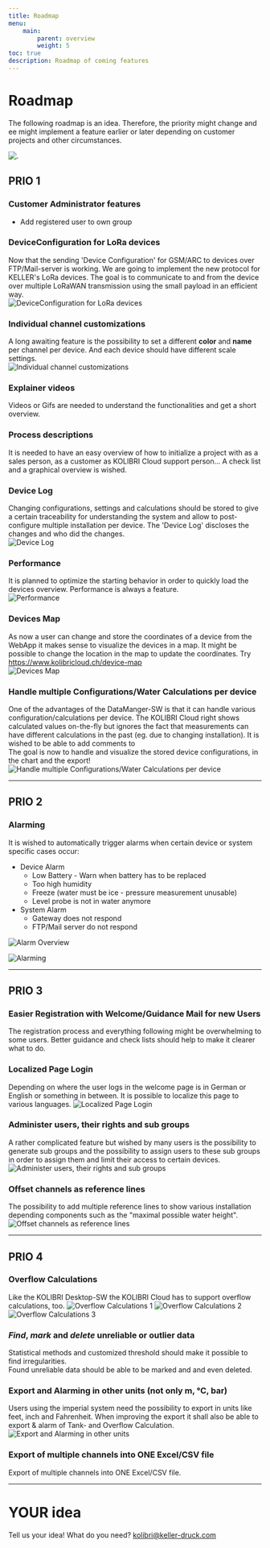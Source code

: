 ```yaml
---
title: Roadmap
menu:
    main:
        parent: overview
        weight: 5
toc: true
description: Roadmap of coming features
---
```

# Roadmap
The following roadmap is an idea. Therefore, the priority might change and ee might implement a feature earlier or later depending on customer projects and other circumstances.  

![.](../../img/roadmap/void.jpg)  


## PRIO 1 

### Customer Administrator features
- Add registered user to own group

### DeviceConfiguration for LoRa devices
Now that the sending 'Device Configuration' for GSM/ARC to devices over FTP/Mail-server is working. We are going to implement the new protocol for KELLER's LoRa devices. The goal is to communicate to and from the device over multiple LoRaWAN transmission using the small payload in an efficient way.  
![DeviceConfiguration for LoRa devices](../../img/roadmap/DeviceConfigurationsLoRa.png)  

### Individual channel customizations
A long awaiting feature is the possibility to set a different **color** and **name** per channel per device. And each device should have different scale settings.  
![Individual channel customizations](../../img/roadmap/CustomizedChannels.png)  

### Explainer videos
Videos or Gifs are needed to understand the functionalities and get a short overview. 

### Process descriptions
It is needed to have an easy overview of how to initialize a project with as a sales person, as a customer as KOLIBRI Cloud support person...
A check list and a graphical overview is wished.  

### Device Log  
Changing configurations, settings and calculations should be stored to give a certain traceability for understanding the system and allow to post-configure multiple installation per device. The 'Device Log' discloses the changes and who did the changes.  
![Device Log](../../img/roadmap/DeviceLog.png)  


### Performance
It is planned to optimize the starting behavior in order to quickly load the devices overview. Performance is always a feature.  
![Performance](../../img/roadmap/performance.png)  


### Devices Map
As now a user can change and store the coordinates of a device from the WebApp it makes sense to visualize the devices in a map. It might be possible to change the location in the map to update the coordinates.  Try https://www.kolibricloud.ch/device-map  
![Devices Map](../../img/roadmap/DevicesMap.png)  


### Handle multiple Configurations/Water Calculations per device
One of the advantages of the DataManger-SW is that it can handle various configuration/calculations per device. The KOLIBRI Cloud right shows calculated values on-the-fly but ignores the fact that measurements can have different calculations in the past (eg. due to changing installation). It is wished to be able to add comments to  
The goal is now to handle and visualize the stored device configurations, in the chart and the export!  ![Handle multiple Configurations/Water Calculations per device](../../img/roadmap/MultipleWaterLevelsOnOneChart.png)  


----
## PRIO 2

### Alarming
It is wished to automatically trigger alarms when certain device or system specific cases occur:  
* Device Alarm  
  * Low Battery - Warn when battery has to be replaced  
  * Too high humidity  
  * Freeze (water must be ice - pressure measurement unusable)  
  * Level probe is not in water anymore  
* System Alarm  
  * Gateway does not respond  
  * FTP/Mail server do not respond  

![Alarm Overview](../../img/roadmap/AlarmOverview.png)   
  
![Alarming](../../img/roadmap/SystemDeviceAlarms.png)  


----
## PRIO 3
### Easier Registration with Welcome/Guidance Mail for new Users
The registration process and everything following might be overwhelming to some users. Better guidance and check lists should help to make it clearer what to do.  


### Localized Page Login
Depending on where the user logs in the welcome page is in German or English or something in between. It is possible to localize this page to various languages.
![Localized Page Login](../../img/roadmap/LoginPageLocalized.png)  


### Administer users, their rights and sub groups
A rather complicated feature but wished by many users is the possibility to generate sub groups and the possibility to assign users to these sub groups in order to assign them and limit their access to certain devices.  
![Administer users, their rights and sub groups](../../img/roadmap/AdminUsers.png)  


### Offset channels as reference lines
The possibility to add multiple reference lines to show various installation depending components such as the "maximal possible water height".  
![Offset channels as reference lines](../../img/roadmap/AddReferenceLines.png)  

----
## PRIO 4
### Overflow Calculations
Like the KOLIBRI Desktop-SW the KOLIBRI Cloud has to support overflow calculations, too.
![Overflow Calculations 1](../../img/roadmap/Poleni.png)  ![Overflow Calculations 2](../../img/roadmap/Thomson.png)  ![Overflow Calculations 3](../../img/roadmap/Venturi.png)  


### *Find*, *mark* and *delete* unreliable or outlier data
Statistical methods and customized threshold should make it possible to find irregularities.  
Found unreliable data should be able to be marked and and even deleted.


### Export and Alarming in other units (not only m, °C, bar)
Users using the imperial system need the possibility to export in units like feet, inch and Fahrenheit. 
When improving the export it shall also be able to export & alarm of Tank- and Overflow Calculation.
![Export and Alarming in other units](../../img/roadmap/MultipleDevicesExporWithCustomUnits.png)  


### Export of multiple channels into ONE Excel/CSV file
Export of multiple channels into ONE Excel/CSV file.


----
# YOUR idea
Tell us your idea! What do you need?
<kolibri@keller-druck.com>